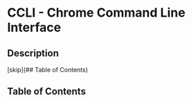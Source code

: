 # CCLI - Chrome Command Line Interface

## Description
[skip](## Table of Contents)

## Table of Contents
